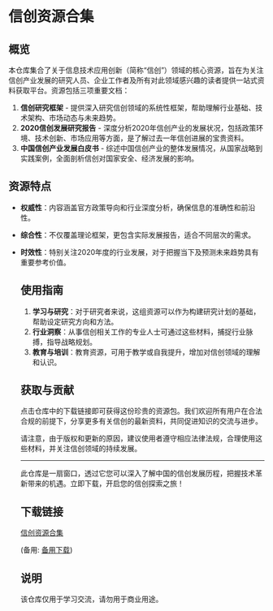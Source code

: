 # 信创资源合集

## 概览

本仓库集合了关于信息技术应用创新（简称“信创”）领域的核心资源，旨在为关注信创产业发展的研究人员、企业工作者及所有对此领域感兴趣的读者提供一站式资料获取平台。资源包括三项重要文档：

1. **信创研究框架** - 提供深入研究信创领域的系统性框架，帮助理解行业基础、技术架构、市场动态与未来趋势。
2. **2020信创发展研究报告** - 深度分析2020年信创产业的发展状况，包括政策环境、技术创新、市场应用等方面，是了解过去一年信创进展的宝贵资料。
3. **中国信创产业发展白皮书** - 综述中国信创产业的整体发展情况，从国家战略到实践案例，全面剖析信创对国家安全、经济发展的影响。

## 资源特点

- **权威性**：内容涵盖官方政策导向和行业深度分析，确保信息的准确性和前沿性。
- **综合性**：不仅覆盖理论框架，更包含实际发展报告，适合不同层次的需求。
- **时效性**：特别关注2020年度的行业发展，对于把握当下及预测未来趋势具有重要参考价值。

  ## 使用指南

  1. **学习与研究**：对于研究者来说，这组资源可以作为构建研究计划的基础，帮助设定研究方向和方法。
  2. **行业洞察**：从事信创相关工作的专业人士可通过这些材料，捕捉行业脉搏，指导战略规划。
  3. **教育与培训**：教育资源，可用于教学或自我提升，增加对信创领域的理解和认识。

  ## 获取与贡献

  点击仓库中的下载链接即可获得这份珍贵的资源包。我们欢迎所有用户在合法合规的前提下，分享更多有关信创的最新资料，共同促进知识的交流与进步。

  请注意，由于版权和更新的原因，建议使用者遵守相应法律法规，合理使用这些材料，并关注信创领域的持续发展。

  ---

  此仓库是一扇窗口，透过它您可以深入了解中国的信创发展历程，把握技术革新带来的机遇。立即下载，开启您的信创探索之旅！

  ## 下载链接
  [信创资源合集](https://pan.quark.cn/s/897eb9129d09) 

  (备用: [备用下载](https://pan.baidu.com/s/1hSfRlDfZEKzzCKup6r5xTg?pwd=1234))

  ## 说明

  该仓库仅用于学习交流，请勿用于商业用途。
